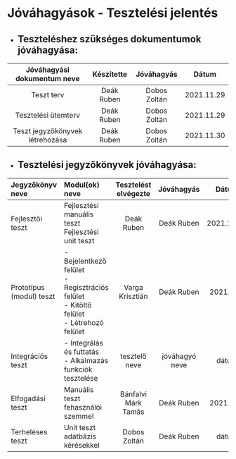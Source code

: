 # Jóváhagyások - Tesztelési jelentés
- ## Teszteléshez szükséges dokumentumok jóváhagyása:

| Jóváhagyási dokumentum neve | Készítette | Jóváhagyás | Dátum
| :---: | :---: | :---: | :---:
| Teszt terv | Deák Ruben | Dobos Zoltán | 2021.11.29
| Tesztelési ütemterv | Deák Ruben | Dobos Zoltán | 2021.11.29
| Teszt jegyzőkönyvek létrehozása | Deák Ruben | Dobos Zoltán | 2021.11.30

- ## Tesztelési jegyzőkönyvek jóváhagyása: 

| Jegyzőkönyv neve | Modul(ok) neve | Tesztelést elvégezte | Jóváhagyás | Dátum
| :--- | :--- | :---: | :---: | :---:
| Fejlesztői teszt | Fejlesztési manuális teszt <br> Fejlesztési unit teszt | Deák Ruben | Deák Ruben | 2021.12.04
| Prototípus (modul) teszt | - Bejelentkező felület <br> - Regisztrációs felület <br> - Kitöltő felület <br> - Létrehozó felület | Varga Krisztián | Deák Ruben | 2021.12.?
| Integrációs teszt | - Integrálás és futtatás <br> - Alkalmazás funkciók tesztelése | tesztelő neve | jóváhagyó neve | dátum
| Elfogadási teszt | Manuális teszt fehasználói szemmel | Bánfalvi Márk Tamás | Deák Ruben | 2021.12.?
| Terheléses teszt | Unit teszt adatbázis kérésekkel | Dobos Zoltán | Deák Ruben | dátum